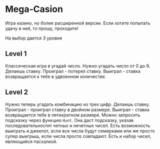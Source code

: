 # Mega-Casion
Игра казино, но более расширенной версии. Если хотите попытать удачу в ней, то прошу, проходите!

На выбор дается 3 уровня

## Level 1
Классическая игра в угадай число. Нужно угадать число от 0 до 9. Делаешь ставку. Проиграл - потерял ставку. Выиграл - ставка возвращается к тебе в удвоенном количестве.

## Level 2
Нужно теперь угадать комбинацию из трех цифр. Делаешь ставку. Проиграл - проиграл ставку в двойном размере. Выиграл - ставка возвращается тебе в пятикратном размере. Можно запросить подсказку через функцию `Hunt`. Она даст подсказку, указав последовательноcnm четных и нечетных чисел. Есть возможность выиграть и джекпот, если все числа будут семерками или же просто супер выигрыш, если числа просто совпадают. Есть и набор чисел, являющийся пасхалкой.

